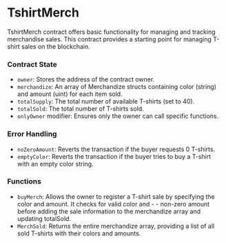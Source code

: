 # TshirtMerch

TshirtMerch contract offers basic functionality for managing and tracking merchandise sales. This contract provides a starting point for managing T-shirt sales on the blockchain.

### Contract State

- `owner`: Stores the address of the contract owner.
- `merchandize`: An array of Merchandize structs containing color (string) and amount (uint) for each item sold.
- `totalSupply`: The total number of available T-shirts (set to 40).
- `totalSold`: The total number of T-shirts sold.
- `onlyOwner` modifier: Ensures only the owner can call specific functions.

### Error Handling

- `noZeroAmount`: Reverts the transaction if the buyer requests 0 T-shirts.
- `emptyColor`: Reverts the transaction if the buyer tries to buy a T-shirt with an empty color string.

### Functions

- `buyMerch`: Allows the owner to register a T-shirt sale by specifying the color and amount. It checks for valid color and - - non-zero amount before adding the sale information to the merchandize array and updating totalSold.
- `MerchSold`: Returns the entire merchandize array, providing a list of all sold T-shirts with their colors and amounts.
